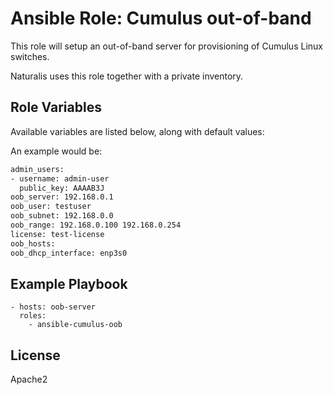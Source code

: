 # Ansible Role: Cumulus out-of-band

This role will setup an out-of-band server for provisioning of Cumulus Linux switches.

Naturalis uses this role together with a private inventory.

## Role Variables

Available variables are listed below, along with default values:

An example would be:

```bash
admin_users:
- username: admin-user
  public_key: AAAAB3J
oob_server: 192.168.0.1
oob_user: testuser
oob_subnet: 192.168.0.0
oob_range: 192.168.0.100 192.168.0.254
license: test-license
oob_hosts:
oob_dhcp_interface: enp3s0
```

## Example Playbook

    - hosts: oob-server
      roles:
        - ansible-cumulus-oob

## License

Apache2
